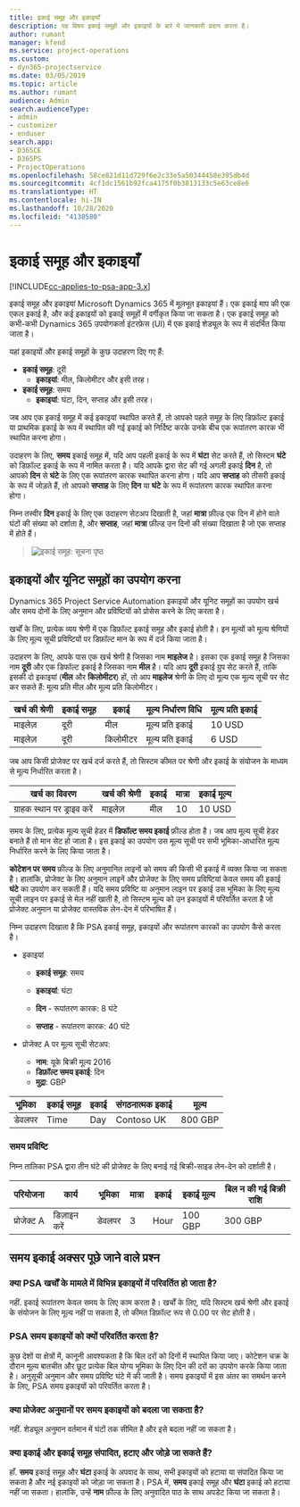 ```yaml
---
title: इकाई समूह और इकाइयाँ
description: यह विषय इकाई समूहों और इकाइयों के बारे में जानकारी प्रदान करता है।
author: rumant
manager: kfend
ms.service: project-operations
ms.custom:
- dyn365-projectservice
ms.date: 03/05/2019
ms.topic: article
ms.author: rumant
audience: Admin
search.audienceType:
- admin
- customizer
- enduser
search.app:
- D365CE
- D365PS
- ProjectOperations
ms.openlocfilehash: 58ce821d11d729f6e2c33e5a50344458e395db4d
ms.sourcegitcommit: 4cf1dc1561b92fca4175f0b3813133c5e63ce8e6
ms.translationtype: HT
ms.contentlocale: hi-IN
ms.lasthandoff: 10/28/2020
ms.locfileid: "4130580"
---
```

# <a name="unit-groups-and-units"></a>इकाई समूह और इकाइयाँ

[!INCLUDE[cc-applies-to-psa-app-3.x](../includes/cc-applies-to-psa-app-3x.md)]

इकाई समूह और इकाइयां Microsoft Dynamics 365 में मूलभूत इकाइयां हैं। एक इकाई माप की एक एकल इकाई है, और कई इकाइयों को इकाई समूहों में वर्गीकृत किया जा सकता है। एक इकाई समूह को कभी-कभी Dynamics 365 उपयोगकर्ता इंटरफ़ेस (UI) में एक इकाई शेड्यूल के रूप में संदर्भित किया जाता है। 

यहां इकाइयों और इकाई समूहों के कुछ उदाहरण दिए गए हैं:
 
- **इकाई समूह**: दूरी 
    - **इकाइयां**: मील, किलोमीटर और इसी तरह।
- **इकाई समूह**: समय
    - **इकाइयां**: घंटा, दिन, सप्ताह और इसी तरह। 

जब आप एक इकाई समूह में कई इकाइयां स्थापित करते हैं, तो आपको पहले समूह के लिए डिफ़ॉल्ट इकाई या प्राथमिक इकाई के रूप में स्थापित की गई इकाई को निर्दिष्ट करके उनके बीच एक रूपांतरण कारक भी स्थापित करना होगा। 

उदाहरण के लिए, **समय** इकाई समूह में, यदि आप पहली इकाई के रूप में **घंटा** सेट करते हैं, तो सिस्टम **घंटे** को डिफ़ॉल्ट इकाई के रूप में नामित करता है। यदि आपके द्वारा सेट की गई अगली इकाई **दिन** है, तो आपको **दिन** से **घंटे** के लिए एक रूपांतरण कारक स्थापित करना होगा। यदि आप **सप्ताह** को तीसरी इकाई के रूप में जोड़ते हैं, तो आपको **सप्ताह** के लिए **दिन** या **घंटे** के रूप में रूपांतरण कारक स्थापित करना होगा। 

निम्न तस्वीर **दिन** इकाई के लिए एक उदाहरण सेटअप दिखाती है, जहां **मात्रा** फ़ील्ड एक दिन में होने वाले घंटों की संख्या को दर्शाता है, और **सप्ताह**, जहां **मात्रा** फ़ील्ड उन दिनों की संख्या दिखाता है जो एक सप्ताह में होते हैं।

> ![इकाई समूह: सूचना पृष्ठ](media/advanced-2.png)

## <a name="using-units-and-unit-groups"></a>इकाइयों और यूनिट समूहों का उपयोग करना

Dynamics 365 Project Service Automation इकाइयों और यूनिट समूहों का उपयोग खर्च और समय दोनों के लिए अनुमान और प्रविष्टियों को प्रोसेस करने के लिए करता है। 

खर्चों के लिए, प्रत्येक व्यय श्रेणी में एक डिफ़ॉल्ट इकाई समूह और इकाई होती है। इन मूल्यों को मूल्य श्रेणियों के लिए मूल्य सूची प्रविष्टियों पर डिफ़ॉल्ट मान के रूप में दर्ज किया जाता है। 

उदाहरण के लिए, आपके पास एक खर्च श्रेणी है जिसका नाम **माइलेज** है। इसका एक इकाई समूह है जिसका नाम **दूरी** और एक डिफॉल्ट इकाई है जिसका नाम **मील** है। यदि आप **दूरी** इकाई ग्रुप सेट करते हैं, ताकि इसकी दो इकाइयां (**मील** और **किलोमीटर**) हों, तो आप **माइलेज** श्रेणी के लिए दो मूल्य एक मूल्य सूची पर सेट कर सकते हैं: मूल्य प्रति मील और मूल्य प्रति किलोमीटर।

| खर्च की श्रेणी  | इकाई समूह  | इकाई      | मूल्य निर्धारण विधि  | मूल्य प्रति इकाई  |
|-------------------|---------------|-----------|-------------------|-------------------|
| माइलेज़           | दूरी      | मील      | मूल्य प्रति इकाई    | 10 USD            |
| माइलेज़           | दूरी      | किलोमीटर | मूल्य प्रति इकाई    |  6 USD            |

जब आप किसी प्रोजेक्ट पर खर्च दर्ज करते हैं, तो सिस्टम कीमत पर श्रेणी और इकाई के संयोजन के माध्यम से मूल्य निर्धारित करता है। 

| खर्च का विवरण        | खर्च की श्रेणी  | इकाई  | मात्रा  | इकाई मूल्य   |
|----------------------------|---------------------|-------|-----------|----------------|
| ग्राहक स्थान पर ड्राइव करें | माइलेज़             | मील  | 10        | 10 USD         |

समय के लिए, प्रत्येक मूल्य सूची हेडर में **डिफॉल्ट समय इकाई** फ़ील्ड होता है। जब आप मूल्य सूची हेडर बनाते हैं तो मान सेट हो जाता है। इस इकाई का उपयोग उस मूल्य सूची पर सभी भूमिका-आधारित मूल्य निर्धारित करने के लिए किया जाता है।

**कोटेशन पर समय** फ़ील्ड के लिए अनुमानित लाइनों को समय की किसी भी इकाई में व्यक्त किया जा सकता है। हालांकि, प्रोजेक्ट के लिए अनुमान लाइनें और प्रोजेक्ट के लिए समय प्रविष्टियां केवल समय की इकाई **घंटे** का उपयोग कर सकती हैं। यदि समय प्रविष्टि या अनुमान लाइन पर इकाई उस भूमिका के लिए मूल्य सूची लाइन पर इकाई से मेल नहीं खाती है, तो सिस्टम मूल्य को उन इकाइयों में परिवर्तित करता है जो प्रोजेक्ट अनुमान या प्रोजेक्ट वास्तविक लेन-देन में परिभाषित हैं।

निम्न उदाहरण दिखाता है कि PSA इकाई समूह, इकाइयों और रूपांतरण कारकों का उपयोग कैसे करता है।
- इकाइयां

   - **इकाई समूह**: समय 
   - **इकाइयां**: घंटा 
    
    - **दिन** - रूपांतरण कारक: 8 घंटे       
    - **सप्ताह** - रूपांतरण कारक: 40 घंटे  
        
- प्रोजेक्ट A पर मूल्य सूची सेटअप:

    - **नाम**: यूके बिक्री मूल्य 2016 
    - **डिफ़ॉल्ट समय इकाई**: दिन 
    - **मुद्रा**: GBP

| भूमिका      | इकाई समूह | इकाई | संगठनात्मक इकाई | मूल्य   |
|-----------|------------|------|---------------------|---------|
| डेवलपर | Time       | Day  | Contoso UK          | 800 GBP |

### <a name="time-entry"></a>समय प्रविष्टि

निम्न तालिका PSA द्वारा तीन घंटे की प्रोजेक्ट के लिए बनाई गई बिक्री-साइड लेन-देन को दर्शाती है।


| परियोजना   | कार्य    | भूमिका      | मात्रा | इकाई  | इकाई मूल्य | बिल न की गई बिक्री राशि |
|-----------|---------|-----------|----------|-------|------------|-----------------------|
| प्रोजेक्ट A | डिज़ाइन करें  | डेवलपर | 3        | Hour  | 100 GBP    | 300 GBP               |

## <a name="time-unit-faq"></a>समय इकाई अक्सर पूछे जाने वाले प्रश्न

### <a name="does-psa-convert-to-different-units-in-the-case-of-expenses"></a>क्या PSA खर्चों के मामले में विभिन्न इकाइयों में परिवर्तित हो जाता है?
नहीं. इकाई रूपांतरण केवल समय के लिए काम करता है। खर्चों के लिए, यदि सिस्टम खर्च श्रेणी और इकाई के संयोजन के लिए मूल्य नहीं पा सकता है, तो कीमत डिफ़ॉल्ट रूप से 0.00 पर सेट होती है।

### <a name="why-does-psa-convert-time-units"></a>PSA समय इकाइयों को क्यों परिवर्तित करता है?
कुछ देशों या क्षेत्रों में, कानूनी आवश्यकता है कि बिल दरों को दिनों में स्थापित किया जाए। कोटेशन चक्र के दौरान मूल्य बातचीत और छूट प्रत्येक बिल योग्य भूमिका के लिए दिन की दरों का उपयोग करके किया जाता है। अनुसूची अनुमान और समय प्रविष्टि घंटे में की जाती है। समय इकाइयों में इस अंतर का समर्थन करने के लिए, PSA समय इकाइयों को परिवर्तित करता है।

### <a name="can-time-units-be-changed-on-project-estimates"></a>क्या प्रोजेक्ट अनुमानों पर समय इकाइयों को बदला जा सकता है?
नहीं. शेड्यूल अनुमान वर्तमान में घंटों तक सीमित है और इसे बदला नहीं जा सकता है।

### <a name="can-units-and-unit-groups-be-edited-deleted-and-added"></a>क्या इकाई और इकाई समूह संपादित, हटाए और जोड़े जा सकते हैं?
हाँ. **समय** इकाई समूह और **घंटा** इकाई के अपवाद के साथ, सभी इकाइयों को हटाया या संपादित किया जा सकता है और नई इकाइयों को जोड़ा जा सकता है। PSA में, **समय** इकाई समूह और **घंटा** इकाई को हटाया नहीं जा सकता। हालांकि, उन्हें **नाम** फ़ील्ड के लिए अनुवादित पाठ के साथ अपडेट किया जा सकता है।
